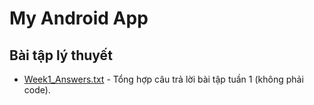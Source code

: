 # My Android App
## Bài tập lý thuyết  
- [Week1_Answers.txt](Week1_Answers.txt) - Tổng hợp câu trả lời bài tập tuần 1 (không phải code).  
